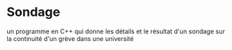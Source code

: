 # Sondage
un programme en C++ qui donne les détails et le résultat d'un sondage sur la continuité d'un grève dans une université
